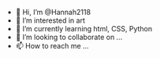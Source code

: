 - 👋 Hi, I’m @Hannah2118
- 👀 I’m interested in art
- 🌱 I’m currently learning html, CSS, Python
- 💞️ I’m looking to collaborate on ...
- 📫 How to reach me ...

<!---
Hannah2118/Hannah2118 is a ✨ special ✨ repository because its `README.md` (this file) appears on your GitHub profile.
You can click the Preview link to take a look at your changes.
--->
